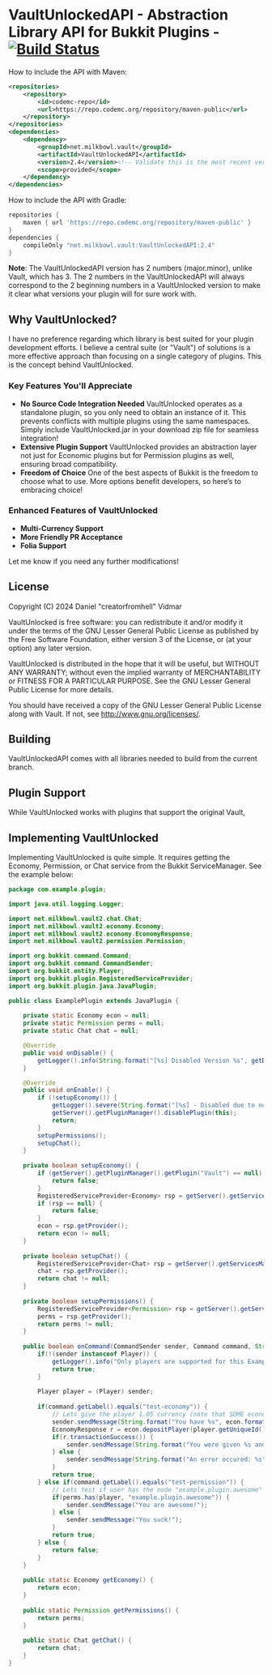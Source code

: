 # VaultUnlockedAPI - Abstraction Library API for Bukkit Plugins - [![Build Status](https://ci.codemc.io/job/creatorfromhell/job/VaultUnlockedAPI/badge/icon)](https://ci.codemc.io/job/creatorfromhell/job/VaultUnlockedAPI/)

How to include the API with Maven: 
```xml
<repositories>
    <repository>
        <id>codemc-repo</id>
        <url>https://repo.codemc.org/repository/maven-public</url>
    </repository>
</repositories>
<dependencies>
    <dependency>
        <groupId>net.milkbowl.vault</groupId>
        <artifactId>VaultUnlockedAPI</artifactId>
        <version>2.4</version><!-- Validate this is the most recent version from the CI -->
        <scope>provided</scope>
    </dependency>
</dependencies>
```

How to include the API with Gradle:
```groovy
repositories {
    maven { url 'https://repo.codemc.org/repository/maven-public' }
}
dependencies {
    compileOnly "net.milkbowl.vault:VaultUnlockedAPI:2.4"
}
```

**Note**: The VaultUnlockedAPI version has 2 numbers (major.minor), unlike Vault, which has 3. The 2
numbers in the VaultUnlockedAPI will always correspond to the 2 beginning numbers in a VaultUnlocked
version to make it clear what versions your plugin will for sure work with.

## Why VaultUnlocked?
I have no preference regarding which library is best suited for
your plugin development efforts. I believe a central suite (or "Vault")
of solutions is a more effective approach than focusing on a single
category of plugins. This is the concept behind VaultUnlocked.

### Key Features You'll Appreciate

* **No Source Code Integration Needed**
  VaultUnlocked operates as a standalone plugin, so you only need to obtain an instance of it. This prevents conflicts with multiple plugins using the same namespaces. Simply include VaultUnlocked.jar in your download zip file for seamless integration!
* **Extensive Plugin Support**
  VaultUnlocked provides an abstraction layer not just for Economic plugins but for Permission plugins as well, ensuring broad compatibility.
* **Freedom of Choice**
  One of the best aspects of Bukkit is the freedom to choose what to use. More options benefit developers, so here’s to embracing choice!

### Enhanced Features of VaultUnlocked

* **Multi-Currency Support**
* **More Friendly PR Acceptance**
* **Folia Support**

Let me know if you need any further modifications!

## License
Copyright (C) 2024 Daniel "creatorfromhell" Vidmar

VaultUnlocked is free software: you can redistribute it and/or modify
it under the terms of the GNU Lesser General Public License as published by
the Free Software Foundation, either version 3 of the License, or
(at your option) any later version.

VaultUnlocked is distributed in the hope that it will be useful,
but WITHOUT ANY WARRANTY; without even the implied warranty of
MERCHANTABILITY or FITNESS FOR A PARTICULAR PURPOSE.  See the
GNU Lesser General Public License for more details.

You should have received a copy of the GNU Lesser General Public License
along with Vault.  If not, see <http://www.gnu.org/licenses/>.

## Building
VaultUnlockedAPI comes with all libraries needed to build from the current branch.

## Plugin Support
While VaultUnlocked works with plugins that support the original Vault, 

## Implementing VaultUnlocked
Implementing VaultUnlocked is quite simple. It requires getting the Economy, Permission, or Chat service from the Bukkit ServiceManager. See the example below:

```java
package com.example.plugin;

import java.util.logging.Logger;

import net.milkbowl.vault2.chat.Chat;
import net.milkbowl.vault2.economy.Economy;
import net.milkbowl.vault2.economy.EconomyResponse;
import net.milkbowl.vault2.permission.Permission;

import org.bukkit.command.Command;
import org.bukkit.command.CommandSender;
import org.bukkit.entity.Player;
import org.bukkit.plugin.RegisteredServiceProvider;
import org.bukkit.plugin.java.JavaPlugin;

public class ExamplePlugin extends JavaPlugin {
    
    private static Economy econ = null;
    private static Permission perms = null;
    private static Chat chat = null;

    @Override
    public void onDisable() {
        getLogger().info(String.format("[%s] Disabled Version %s", getDescription().getName(), getDescription().getVersion()));
    }

    @Override
    public void onEnable() {
        if (!setupEconomy()) {
            getLogger().severe(String.format("[%s] - Disabled due to no Vault dependency found!", getDescription().getName()));
            getServer().getPluginManager().disablePlugin(this);
            return;
        }
        setupPermissions();
        setupChat();
    }
    
    private boolean setupEconomy() {
        if (getServer().getPluginManager().getPlugin("Vault") == null) {
            return false;
        }
        RegisteredServiceProvider<Economy> rsp = getServer().getServicesManager().getRegistration(Economy.class);
        if (rsp == null) {
            return false;
        }
        econ = rsp.getProvider();
        return econ != null;
    }
    
    private boolean setupChat() {
        RegisteredServiceProvider<Chat> rsp = getServer().getServicesManager().getRegistration(Chat.class);
        chat = rsp.getProvider();
        return chat != null;
    }
    
    private boolean setupPermissions() {
        RegisteredServiceProvider<Permission> rsp = getServer().getServicesManager().getRegistration(Permission.class);
        perms = rsp.getProvider();
        return perms != null;
    }
    
    public boolean onCommand(CommandSender sender, Command command, String commandLabel, String[] args) {
        if(!(sender instanceof Player)) {
            getLogger().info("Only players are supported for this Example Plugin, but you should not do this!!!");
            return true;
        }
        
        Player player = (Player) sender;
        
        if(command.getLabel().equals("test-economy")) {
            // Lets give the player 1.05 currency (note that SOME economic plugins require rounding!)
            sender.sendMessage(String.format("You have %s", econ.format(econ.getBalance(player.getUniqueId()))));
            EconomyResponse r = econ.depositPlayer(player.getUniqueId(), new BigDecimal("1.05"));
            if(r.transactionSuccess()) {
                sender.sendMessage(String.format("You were given %s and now have %s", econ.format(r.amount), econ.format(r.balance)));
            } else {
                sender.sendMessage(String.format("An error occured: %s", r.errorMessage));
            }
            return true;
        } else if(command.getLabel().equals("test-permission")) {
            // Lets test if user has the node "example.plugin.awesome" to determine if they are awesome or just suck
            if(perms.has(player, "example.plugin.awesome")) {
                sender.sendMessage("You are awesome!");
            } else {
                sender.sendMessage("You suck!");
            }
            return true;
        } else {
            return false;
        }
    }
    
    public static Economy getEconomy() {
        return econ;
    }
    
    public static Permission getPermissions() {
        return perms;
    }
    
    public static Chat getChat() {
        return chat;
    }
}
```
